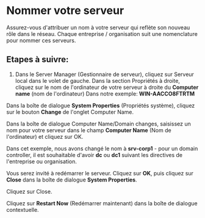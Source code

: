 # Nommer votre serveur

Assurez-vous d'attribuer un nom à votre serveur qui reflète son nouveau rôle dans le réseau. Chaque entreprise / organisation suit une nomenclature pour nommer ces serveurs.

## Etapes à suivre:

1. Dans le Server Manager (Gestionnaire de serveur), cliquez sur Serveur local dans le volet de gauche.
Dans la section Propriétés à droite, cliquez sur le nom de l'ordinateur de votre serveur à droite du **Computer name** (nom de l'ordinateur)
Dans notre exemple: **WIN-AACCO8FTRTM**


Dans la boîte de dialogue **System Properties** (Propriétés système), cliquez sur le bouton **Change** de l'onglet Computer Name.


Dans la boîte de dialogue Computer Name/Domain changes, saisissez un nom pour votre serveur dans le champ **Computer Name** (Nom de l'ordinateur) et cliquez sur OK.


Dans cet exemple, nous avons changé le nom à **srv-corp1** - pour un domain controller, il est souhaitable d'avoir **dc** ou **dc1** suivant les directives de l'entreprise ou organisation.


Vous serez invité à redémarrer le serveur. Cliquez sur **OK**, puis cliquez sur **Close** dans la boîte de dialogue **System Properties**.



Cliquez sur Close.

Cliquez sur **Restart Now** (Redémarrer maintenant) dans la boîte de dialogue contextuelle.

